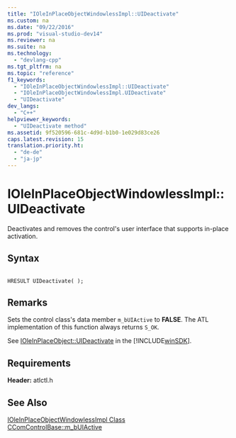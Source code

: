 ```yaml
---
title: "IOleInPlaceObjectWindowlessImpl::UIDeactivate"
ms.custom: na
ms.date: "09/22/2016"
ms.prod: "visual-studio-dev14"
ms.reviewer: na
ms.suite: na
ms.technology: 
  - "devlang-cpp"
ms.tgt_pltfrm: na
ms.topic: "reference"
f1_keywords: 
  - "IOleInPlaceObjectWindowlessImpl::UIDeactivate"
  - "IOleInPlaceObjectWindowlessImpl.UIDeactivate"
  - "UIDeactivate"
dev_langs: 
  - "C++"
helpviewer_keywords: 
  - "UIDeactivate method"
ms.assetid: 9f520596-681c-4d9d-b1b0-1e029d83ce26
caps.latest.revision: 15
translation.priority.ht: 
  - "de-de"
  - "ja-jp"
---
```

# IOleInPlaceObjectWindowlessImpl::UIDeactivate
Deactivates and removes the control's user interface that supports in-place activation.  
  
## Syntax  
  
```  
  
HRESULT UIDeactivate( );  
```  
  
## Remarks  
 Sets the control class's data member `m_bUIActive` to **FALSE**. The ATL implementation of this function always returns `S_OK`.  
  
 See [IOleInPlaceObject::UIDeactivate](http://msdn.microsoft.com/library/windows/desktop/ms693348) in the [!INCLUDE[winSDK](../VS_csharp/includes/winsdk_md.md)].  
  
## Requirements  
 **Header:** atlctl.h  
  
## See Also  
 [IOleInPlaceObjectWindowlessImpl Class](../VS_csharp/ioleinplaceobjectwindowlessimpl-class.md)   
 [CComControlBase::m_bUIActive](../Topic/CComControlBase::m_bUIActive.md)